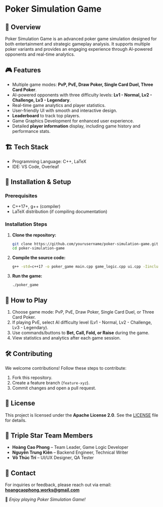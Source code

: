 # Poker Simulation Game

## 📌 Overview  
Poker Simulation Game is an advanced poker game simulation designed for both entertainment and strategic gameplay analysis. It supports multiple poker variants and provides an engaging experience through AI-powered opponents and real-time analytics.

## 🎮 Features  
- Multiple game modes: **PvP, PvE, Draw Poker, Single Card Duel, Three Card Poker**.  
- AI-powered opponents with three difficulty levels: **Lv1 - Normal, Lv2 - Challenge, Lv3 - Legendary**.  
- Real-time game analytics and player statistics.  
- User-friendly UI with smooth and interactive design.  
- **Leaderboard** to track top players.  
- Game Graphics Development for enhanced user experience.  
- Detailed **player information** display, including game history and performance stats.

## 🏗️ Tech Stack  
- Programming Language: C++, LaTeX
- IDE: VS Code, Overleaf

## 🚀 Installation & Setup  
### Prerequisites  
- C++17+, g++ (compiler)  
- LaTeX distribution (if compiling documentation)  

### Installation Steps  
1. **Clone the repository:**  
   ```bash  
   git clone https://github.com/yourusername/poker-simulation-game.git  
   cd poker-simulation-game  
   ```  

2. **Compile the source code:**  
   ```bash  
   g++ -std=c++17 -o poker_game main.cpp game_logic.cpp ui.cpp -Iinclude  
   ```  

3. **Run the game:**  
   ```bash  
   ./poker_game  
   ```  

## 📖 How to Play  
1. Choose game mode: PvP, PvE, Draw Poker, Single Card Duel, or Three Card Poker.  
2. If playing PvE, select AI difficulty level (Lv1 - Normal, Lv2 - Challenge, Lv3 - Legendary). 
3. Use commands/buttons to **Bet, Call, Fold, or Raise** during the game.  
4. View statistics and analytics after each game session.  

## 🛠️ Contributing  
We welcome contributions! Follow these steps to contribute:  
1. Fork this repository.  
2. Create a feature branch (`feature-xyz`).  
3. Commit changes and open a pull request.  

## 📜 License  
This project is licensed under the **Apache License 2.0**. See the [LICENSE](LICENSE) file for details.  

## 👥 Triple Star Team Members  
- **Hoàng Cao Phong** – Team Leader, Game Logic Developer  
- **Nguyễn Trung Kiên** – Backend Engineer, Technical Writer  
- **Võ Thúc Trí** – UI/UX Designer, QA Tester  

## 📧 Contact  
For inquiries or feedback, please reach out via email: **hoangcaophong.works@gmail.com**  

🚀 *Enjoy playing Poker Simulation Game!*

